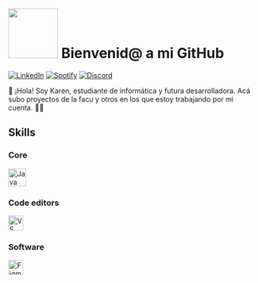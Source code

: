 #  <img src="https://i.giphy.com/x1CjxowaWEV1YXV47t.webp" width="100"/> Bienvenid@ a mi GitHub


[![LinkedIn](https://img.shields.io/badge/linkedin-%230077B5.svg?style=for-the-badge&logo=linkedin&logoColor=white)](www.linkedin.com/in/karen-giannetto)
[![Spotify](https://img.shields.io/badge/Spotify-1ED760?style=for-the-badge&logo=spotify&logoColor=white)](https://open.spotify.com/user/iiyffwy2fpe2gvxus76uzufcx?si=yZYHNeggTgOGASLrnQJdeQ)
[![Discord](https://img.shields.io/badge/Discord-%235865F2.svg?style=for-the-badge&logo=discord&logoColor=white)](https://discord.com/channels/@karengiannetto)

👋 ¡Hola! Soy Karen, estudiante de informática y futura desarrolladora. Acá subo proyectos de la facu y otros en los que estoy trabajando por mi cuenta. 🚀✨

## Skills
### Core
<p align="left">
 <a href="https://www.oracle.com/java/" target="_blank" rel="noreferrer"><img src="https://raw.githubusercontent.com/danielcranney/readme-generator/main/public/icons/skills/java-colored.svg" width="36" height="36" alt="Java" /></a> 

 ### Code editors
 <a href="https://code.visualstudio.com/" target="_blank" rel="noreferrer"><img src="https://raw.githubusercontent.com/danielcranney/readme-generator/main/public/icons/skills/visualstudiocode.svg" width="30" height="30" alt="VS Code" /></a>

 ### Software
 <a href="https://www.figma.com/" target="_blank" rel="noreferrer"><img src="https://raw.githubusercontent.com/danielcranney/readme-generator/main/public/icons/skills/figma-colored.svg" width="30" height="30" alt="Figma" /></a>
                    </p>

